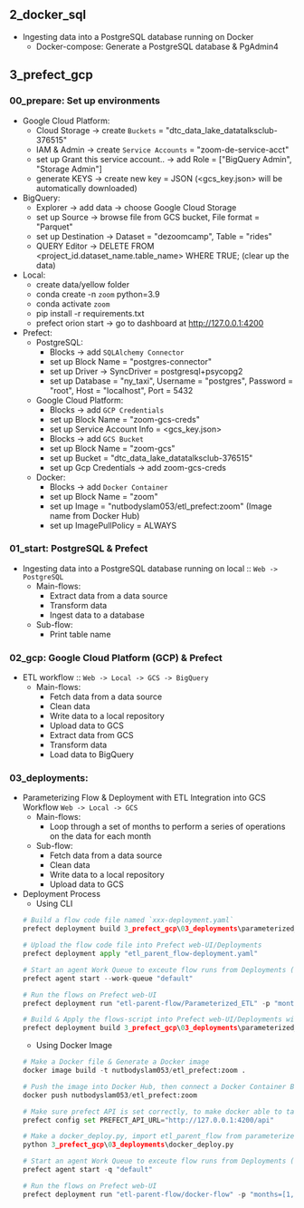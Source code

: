 ## 2_docker_sql
- Ingesting data into a PostgreSQL database running on Docker
    - Docker-compose: Generate a PostgreSQL database & PgAdmin4

## 3_prefect_gcp

### 00_prepare: Set up environments
- Google Cloud Platform:
    - Cloud Storage -> create `Buckets` = "dtc_data_lake_datatalksclub-376515"
    - IAM & Admin -> create `Service Accounts` = "zoom-de-service-acct" 
    - set up Grant this service account.. -> add Role = ["BigQuery Admin", "Storage Admin"]
    - generate KEYS -> create new key = JSON (<gcs_key.json> will be automatically downloaded)
- BigQuery:
    - Explorer -> add data -> choose Google Cloud Storage
    - set up Source -> browse file from GCS bucket, File format = "Parquet"
    - set up Destination -> Dataset = "dezoomcamp", Table = "rides"
    - QUERY Editor -> DELETE FROM <project_id.dataset_name.table_name> WHERE TRUE; (clear up the data)
- Local:
    - create data/yellow folder
    - conda create -n `zoom` python=3.9
    - conda activate `zoom`
    - pip install -r requirements.txt
    - prefect orion start -> go to dashboard at http://127.0.0.1:4200
- Prefect:
    - PostgreSQL:
        - Blocks -> add `SQLAlchemy Connector`
        - set up Block Name = "postgres-connector"
        - set up Driver -> SyncDriver = postgresql+psycopg2
        - set up Database = "ny_taxi", Username = "postgres", Password = "root", Host = "localhost", Port = 5432
    - Google Cloud Platform:
        - Blocks -> add `GCP Credentials`
        - set up Block Name = "zoom-gcs-creds"
        - set up Service Account Info = <gcs_key.json>
        - Blocks -> add `GCS Bucket`
        - set up Block Name = "zoom-gcs"
        - set up Bucket = "dtc_data_lake_datatalksclub-376515"
        - set up Gcp Credentials -> add zoom-gcs-creds
    - Docker:
        - Blocks -> add `Docker Container`
        - set up Block Name = "zoom"
        - set up Image = "nutbodyslam053/etl_prefect:zoom" (Image name from Docker Hub)
        - set up ImagePullPolicy = ALWAYS

### 01_start: PostgreSQL & Prefect
- Ingesting data into a PostgreSQL database running on local :: `Web -> PostgreSQL`
    - Main-flows:
        - Extract data from a data source
        - Transform data
        - Ingest data to a database
    - Sub-flow:
        - Print table name

### 02_gcp: Google Cloud Platform (GCP) & Prefect
- ETL workflow :: `Web -> Local -> GCS -> BigQuery`
    - Main-flows:
        - Fetch data from a data source
        - Clean data
        - Write data to a local repository
        - Upload data to GCS
        - Extract data from GCS
        - Transform data
        - Load data to BigQuery

### 03_deployments:
- Parameterizing Flow & Deployment with ETL Integration into GCS Workflow `Web -> Local -> GCS`
    - Main-flows:
        - Loop through a set of months to perform a series of operations on the data for each month
    - Sub-flow:
        - Fetch data from a data source
        - Clean data
        - Write data to a local repository
        - Upload data to GCS
- Deployment Process
    - Using CLI
    ```Python
    # Build a flow code file named `xxx-deployment.yaml`
    prefect deployment build 3_prefect_gcp\03_deployments\parameterized_flow.py:etl_parent_flow -n "Parameterized_ETL"

    # Upload the flow code file into Prefect web-UI/Deployments
    prefect deployment apply "etl_parent_flow-deployment.yaml"

    # Start an agent Work Queue to exceute flow runs from Deployments (open another terminal)
    prefect agent start --work-queue "default"  

    # Run the flows on Prefect web-UI
    prefect deployment run "etl-parent-flow/Parameterized_ETL" -p "months=[1,2,3]"

    # Build & Apply the flows-script into Prefect web-UI/Deployments with crontab
    prefect deployment build 3_prefect_gcp\03_deployments\parameterized_flow.py:etl_parent_flow -n "etl" --cron "0 0 * * *" -a
    ```
    - Using Docker Image
    ```Python
    # Make a Docker file & Generate a Docker image
    docker image build -t nutbodyslam053/etl_prefect:zoom .

    # Push the image into Docker Hub, then connect a Docker Container Block on Prefect web-UI/Blocks
    docker push nutbodyslam053/etl_prefect:zoom

    # Make sure prefect API is set correctly, to make docker able to talk to the orion server
    prefect config set PREFECT_API_URL="http://127.0.0.1:4200/api"

    # Make a docker_deploy.py, import etl_parent_flow from parameterized_flow.py, and execute to upload the flow code file into Prefect web-UI/Deployments
    python 3_prefect_gcp\03_deployments\docker_deploy.py

    # Start an agent Work Queue to exceute flow runs from Deployments (open another terminal)
    prefect agent start -q "default"

    # Run the flows on Prefect web-UI
    prefect deployment run "etl-parent-flow/docker-flow" -p "months=[1,2,3]"
    ```